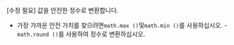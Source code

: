 [수정 필요]
값을 안전한 정수로 변환합니다.

- 가장 가까운 안전 가치를 찾으려면`math.max ()`및`math.min ()`를 사용하십시오.
-`math.round ()`를 사용하여 정수로 변환하십시오.